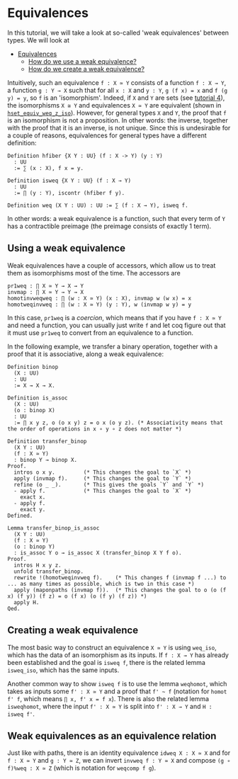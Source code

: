 # Equivalences

In this tutorial, we will take a look at so-called 'weak equivalences' between types. We will look at

- [Equivalences](#equivalences)
  - [How do we use a weak equivalence?](#how-do-we-use-a-weak-equivalence)
  - [How do we create a weak equivalence?](#how-do-we-create-a-weak-equivalence)

Intuitively, such an equivalence `f : X ≃ Y` consists of a function `f : X → Y`, a function `g : Y → X` such that for all `x : X` and `y : Y`, `g (f x) = x` and `f (g y) = y`, so `f` is an 'isomorphism'. Indeed, if `X` and `Y` are sets (see [tutorial 4](./t04-htypes.md)), the isomorphisms `X ≅ Y` and equivalences `X ≃ Y` are equivalent (shown in [`hset_equiv_weq_z_iso`](../../../UniMath/CategoryTheory/Categories/HSET/MonoEpiIso.v)). However, for general types `X` and `Y`, the proof that `f` is an isomorphism is not a proposition. In other words: the inverse, together with the proof that it is an inverse, is not unique. Since this is undesirable for a couple of reasons, equivalences for general types have a different definition:
```coq
Definition hfiber {X Y : UU} (f : X -> Y) (y : Y)
  : UU
  := ∑ (x : X), f x = y.

Definition isweq {X Y : UU} (f : X → Y)
  : UU
  := ∏ (y : Y), iscontr (hfiber f y).

Definition weq (X Y : UU) : UU := ∑ (f : X → Y), isweq f.
```
In other words: a weak equivalence is a function, such that every term of `Y` has a contractible preimage (the preimage consists of exactly 1 term).

## Using a weak equivalence

Weak equivalences have a couple of accessors, which allow us to treat them as isomorphisms most of the time. The accessors are
```coq
pr1weq : ∏ X ≃ Y → X → Y
invmap : ∏ X ≃ Y → Y → X
homotinvweqweq : ∏ (w : X ≃ Y) (x : X), invmap w (w x) = x
homotweqinvweq : ∏ (w : X ≃ Y) (y : Y), w (invmap w y) = y
```
In this case, `pr1weq` is a *coercion*, which means that if you have `f : X ≃ Y` and need a function, you can usually just write `f` and let coq figure out that it must use `pr1weq` to convert from an equivalence to a function.

In the following example, we transfer a binary operation, together with a proof that it is associative, along a weak equivalence:
```coq
Definition binop
  (X : UU)
  : UU
  := X → X → X.

Definition is_assoc
  (X : UU)
  (o : binop X)
  : UU
  := ∏ x y z, o (o x y) z = o x (o y z). (* Associativity means that the order of operations in x ∘ y ∘ z does not matter *)

Definition transfer_binop
  (X Y : UU)
  (f : X ≃ Y)
  : binop Y → binop X.
Proof.
  intros o x y.         (* This changes the goal to `X` *)
  apply (invmap f).     (* This changes the goal to `Y` *)
  refine (o _ _).       (* This gives the goals `Y` and `Y` *)
  - apply f.            (* This changes the goal to `X` *)
    exact x.
  - apply f.
    exact y.
Defined.

Lemma transfer_binop_is_assoc
  (X Y : UU)
  (f : X ≃ Y)
  (o : binop Y)
  : is_assoc Y o → is_assoc X (transfer_binop X Y f o).
Proof.
  intros H x y z.
  unfold transfer_binop.
  rewrite !(homotweqinvweq f).    (* This changes f (invmap f ...) to ... as many times as possible, which is two in this case *)
  apply (maponpaths (invmap f)).  (* This changes the goal to o (o (f x) (f y)) (f z) = o (f x) (o (f y) (f z)) *)
  apply H.
Qed.
```

## Creating a weak equivalence
The most basic way to construct an equivalence `X ≃ Y` is using `weq_iso`, which has the data of an isomorphism as its inputs. If `f : X → Y` has already been established and the goal is `isweq f`, there is the related lemma `isweq_iso`, which has the same inputs.

Another common way to show `isweq f` is to use the lemma `weqhomot`, which takes as inputs some `f' : X ≃ Y`  and a proof that `f' ~ f` (notation for `homot f' f`, which means `∏ x, f' x = f x`). There is also the related lemma `isweqhomot`, where the input `f' : X ≃ Y` is split into `f' : X → Y` and `H : isweq f'`.


## Weak equivalences as an equivalence relation
Just like with paths, there is an identity equivalence `idweq X : X ≃ X` and for `f : X ≃ Y` and `g : Y ≃ Z`, we can invert `invweq f : Y ≃ X` and compose `(g ∘ f)%weq : X ≃ Z` (which is notation for `weqcomp f g`).
